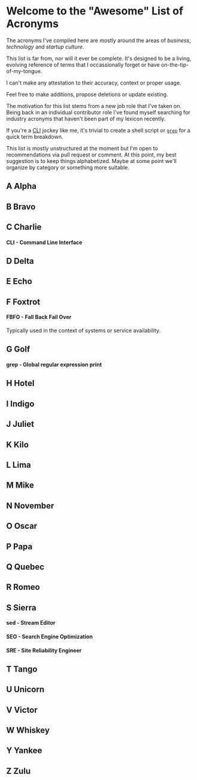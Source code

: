 # Welcome to the "Awesome" List of Acronyms

The acronyms I've compiled here are mostly around the areas of *business*, *technology* and *startup culture*.

This list is far from, nor will it ever be complete.  It's designed to be a living, evolving reference of terms that I occassionally forget or have on-the-tip-of-my-tongue.

I can't make any attestation to their accuracy, context or proper usage.

Feel free to make additions, propose deletions or update existing.

The motivation for this list stems from a new job role that I've taken on.  Being back in an individual contributor role I've found myself searching for industry acronyms that haven't been part of my lexicon recently.

If you're a [CLI](#cli---command-line-interface) jockey like me, it's trivial to create a shell script or [`grep`](#grep) for a quick term breakdown.

This list is mostly unstructured at the moment but I'm open to recommendations via pull request or comment.  At this point, my best suggestion is to keep things alphabetized.  Maybe at some point we'll organize by category or something more suitable.

## A Alpha
## B Bravo
## C Charlie
#### CLI - Command Line Interface
## D Delta
## E Echo
## F Foxtrot
#### FBFO - Fall Back Fail Over
Typically used in the context of systems or service availability.
## G Golf
#### grep - Global regular expression print
## H Hotel
## I Indigo
## J Juliet
## K Kilo
## L Lima
## M Mike
## N November
## O Oscar
## P Papa
## Q Quebec
## R Romeo
## S Sierra
#### sed - Stream Editor
#### SEO - Search Engine Optimization
#### SRE - Site Reliability Engineer
## T Tango
## U Unicorn
## V Victor
## W Whiskey
## Y Yankee
## Z Zulu